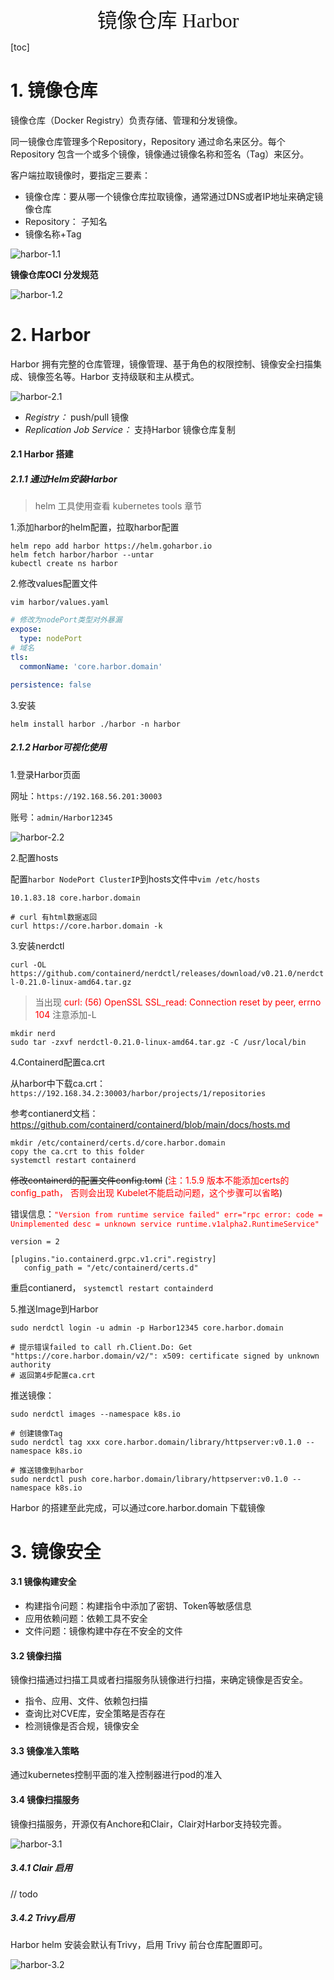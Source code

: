 <div align=center><font face="黑体" size=6>镜像仓库 Harbor</font></div>

[toc]



# 1. 镜像仓库

镜像仓库（Docker Registry）负责存储、管理和分发镜像。

同一镜像仓库管理多个Repository，Repository 通过命名来区分。每个Repository 包含一个或多个镜像，镜像通过镜像名称和签名（Tag）来区分。

客户端拉取镜像时，要指定三要素：

* 镜像仓库：要从哪一个镜像仓库拉取镜像，通常通过DNS或者IP地址来确定镜像仓库
* Repository： 子知名
* 镜像名称+Tag

![harbor-1.1](resources\harbor-1.1.png)

**镜像仓库OCI 分发规范**

![harbor-1.2](resources\harbor-1.2.png)

# 2. Harbor 

Harbor 拥有完整的仓库管理，镜像管理、基于角色的权限控制、镜像安全扫描集成、镜像签名等。Harbor 支持级联和主从模式。

![harbor-2.1](resources\harbor-2.1.png)

* *Registry：* push/pull  镜像
* *Replication Job Service：* 支持Harbor 镜像仓库复制



#### 2.1 Harbor 搭建

##### 2.1.1 通过Helm安装Harbor

> helm 工具使用查看 kubernetes tools 章节

1.添加harbor的helm配置，拉取harbor配置

```shell
helm repo add harbor https://helm.goharbor.io
helm fetch harbor/harbor --untar
kubectl create ns harbor
```

2.修改values配置文件

`vim harbor/values.yaml`

```yaml
# 修改为nodePort类型对外暴漏
expose:
  type: nodePort
# 域名  
tls:
  commonName: 'core.harbor.domain'

persistence: false
```

3.安装

`helm install harbor ./harbor -n harbor`

##### 2.1.2 Harbor可视化使用

1.登录Harbor页面

网址：`https://192.168.56.201:30003`

账号：`admin/Harbor12345`

![harbor-2.2](resources\harbor-2.2.png)

2.配置hosts

配置`harbor NodePort ClusterIP`到hosts文件中`vim /etc/hosts`

```shell
10.1.83.18 core.harbor.domain

# curl 有html数据返回
curl https://core.harbor.domain -k 
```

3.安装nerdctl

`curl -OL https://github.com/containerd/nerdctl/releases/download/v0.21.0/nerdctl-0.21.0-linux-amd64.tar.gz   `

> 当出现 <font color=red>curl: (56) OpenSSL SSL_read: Connection reset by peer, errno 104</font>  注意添加-L

```shell
mkdir nerd
sudo tar -zxvf nerdctl-0.21.0-linux-amd64.tar.gz -C /usr/local/bin
```

4.Containerd配置ca.crt

从harbor中下载ca.crt：`https://192.168.34.2:30003/harbor/projects/1/repositories`

参考contianerd文档：https://github.com/containerd/containerd/blob/main/docs/hosts.md

```shell
mkdir /etc/containerd/certs.d/core.harbor.domain
copy the ca.crt to this folder
systemctl restart containerd
```

~~修改containerd的配置文件config.toml~~ (<font color=red>注：1.5.9 版本不能添加certs的config_path， 否则会出现 Kubelet不能启动问题，这个步骤可以省略</font>)

错误信息：<font color=red>`"Version from runtime service failed" err="rpc error: code = Unimplemented desc = unknown service runtime.v1alpha2.RuntimeService"`</font>

```shell
version = 2

[plugins."io.containerd.grpc.v1.cri".registry]
   config_path = "/etc/containerd/certs.d"
```

重启contianerd， `systemctl restart containderd` 

5.推送Image到Harbor

```shell
sudo nerdctl login -u admin -p Harbor12345 core.harbor.domain

# 提示错误failed to call rh.Client.Do: Get "https://core.harbor.domain/v2/": x509: certificate signed by unknown authority 
# 返回第4步配置ca.crt
```

推送镜像：

```shell
sudo nerdctl images --namespace k8s.io

# 创建镜像Tag
sudo nerdctl tag xxx core.harbor.domain/library/httpserver:v0.1.0 --namespace k8s.io

# 推送镜像到harbor
sudo nerdctl push core.harbor.domain/library/httpserver:v0.1.0 --namespace k8s.io
```

Harbor 的搭建至此完成，可以通过core.harbor.domain 下载镜像

# 3. 镜像安全

#### 3.1 镜像构建安全

* 构建指令问题：构建指令中添加了密钥、Token等敏感信息
* 应用依赖问题：依赖工具不安全
* 文件问题：镜像构建中存在不安全的文件

#### 3.2 镜像扫描

镜像扫描通过扫描工具或者扫描服务队镜像进行扫描，来确定镜像是否安全。

* 指令、应用、文件、依赖包扫描
* 查询比对CVE库，安全策略是否存在
* 检测镜像是否合规，镜像安全

#### 3.3 镜像准入策略

通过kubernetes控制平面的准入控制器进行pod的准入

#### 3.4 镜像扫描服务

镜像扫描服务，开源仅有Anchore和Clair，Clair对Harbor支持较完善。

![harbor-3.1](resources\harbor-3.1.png)

##### 3.4.1 Clair 启用

// todo

##### 3.4.2 Trivy启用

Harbor helm 安装会默认有Trivy，启用 Trivy 前台仓库配置即可。

![harbor-3.2](resources\harbor-3.2.png)
